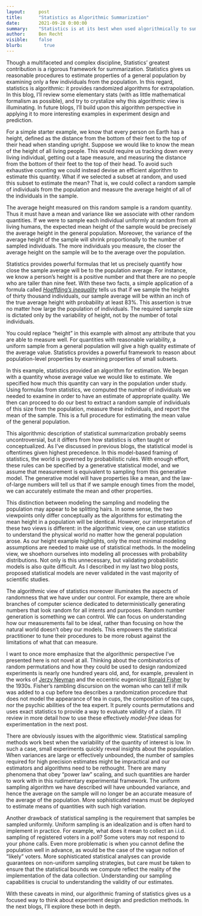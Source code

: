 ```yaml
---
layout:     post
title:      "Statistics as Algorithmic Summarization"
date:       2021-09-28 0:00:00
summary:    "Statistics is at its best when used algorithmically to summarize."
author:     Ben Recht
visible:    false
blurb: 		  true
---
```


Though a multifaceted and complex discipline, Statistics’ greatest contribution is a rigorous framework for summarization. Statistics gives us reasonable procedures to estimate properties of a general population by examining only a few individuals from the population. In this regard, statistics is algorithmic: it provides randomized algorithms for extrapolation. In this blog, I’ll review some elementary stats (with as little mathematical formalism as possible), and try to crystalize why this algorithmic view is illuminating. In future blogs, I’ll build upon this algorithm perspective in applying it to more interesting examples in experiment design and prediction.

For a simple starter example, we know that every person on Earth has a height, defined as the distance from the bottom of their feet to the top of their head when standing upright. Suppose we would like to know the mean of the height of all living people. This would require us tracking down every living individual, getting out a tape measure, and measuring the distance from the bottom of their feet to the top of their head. To avoid such exhaustive counting we could instead devise an efficient algorithm to estimate this quantity. What if we selected a subset at random, and used this subset to estimate the mean? That is, we could collect a random sample of individuals from the population and measure the average height of all of the individuals in the sample.

The average height measured on this random sample is a random quantity. Thus it must have a mean and variance like we associate with other random quantities. If we were to sample each individual uniformly at random from all living humans, the expected mean height of the sample would be precisely the average height in the general population. Moreover, the variance of the average height of the sample will shrink proportionally to the number of sampled individuals. The more individuals you measure, the closer the average height on the sample will be to the average over the population.

Statistics provides powerful formulas that let us precisely quantify how close the sample average will be to the population average. For instance, we know a person’s height is a positive number and that there are no people who are taller than nine feet. With these two facts, a simple application of a formula called [_Hoeffding’s inequality_](https://en.wikipedia.org/wiki/Hoeffding%27s_inequality) tells us that if we sample the heights of thirty thousand individuals, our sample average will be within an inch of the true average height with probability at least 83%. This assertion is true no matter how large the population of individuals. The required sample size is dictated only by the variability of height, not by the number of total individuals.

You could replace “height” in this example with almost any attribute that you are able to measure well. For quantities with reasonable variability, a uniform sample from a general population will give a high quality estimate of the average value. Statistics provides a powerful framework to reason about population-level properties by examining properties of small subsets.

In this example, statistics provided an algorithm for estimation. We began with a quantity whose average value we would like to estimate. We specified how much this quantity can vary in the population under study. Using formulas from statistics, we computed the number of individuals we needed to examine in order to have an estimate of appropriate quality. We then can proceed to do our best to extract a random sample of individuals of this size from the population, measure these individuals, and report the mean of the sample. This is a full procedure for estimating the mean value of the general population.

This algorithmic description of statistical summarization probably seems uncontroversial, but it differs from how statistics is often taught or conceptualized. As I’ve discussed in previous blogs, the statistical model is oftentimes given highest precedence. In this model-based framing of statistics, the world is governed by probabilistic rules. With enough effort, these rules can be specified by a generative statistical model, and we assume that measurement is equivalent to sampling from this generative model. The generative model will have properties like a mean, and the law-of-large numbers will tell us that if we sample enough times from the model, we can accurately estimate the mean and other properties.

This distinction between modeling the sampling and modeling the population may appear to be splitting hairs. In some sense, the two viewpoints only differ conceptually as the algorithms for estimating the mean height in a population will be identical. However, our interpretation of these two views is different: in the algorithmic view, one can use statistics to understand the physical world no matter how the general population arose. As our height example highlights, only the most minimal modeling assumptions are needed to make use of statistical methods. In the modeling view, we shoehorn ourselves into modeling all processes with probability distributions. Not only is this unnecessary, but validating probabilistic models is also quite difficult. As I described in my last two blog posts, proposed statistical models are never validated in the vast majority of scientific studies.

The algorithmic view of statistics moreover illuminates the aspects of randomness that we have under our control. For example, there are whole branches of computer science dedicated to deterministically generating numbers that look random for all intents and purposes. Random number generation is something we can control. We can focus on understanding how our measurements fail to be ideal, rather than focusing on how the natural world doesn’t obey our models. This empowers the statistical practitioner to tune their procedures to be more robust against the limitations of what that can measure.

I want to once more emphasize that the algorithmic perspective I’ve presented here is not novel at all. Thinking about the combinatorics of random permutations and how they could be used to design randomized experiments is nearly one hundred years old, and, for example, prevalent in the works of [Jerzy Neyman](https://www.jstor.org/stable/2342192) and the eccentric eugenicist [Ronald Fisher](https://en.wikipedia.org/wiki/The_Design_of_Experiments) by the 1930s. Fisher’s rambling discursion on the woman who can tell if milk was added to a cup before tea describes a randomization procedure that does not model the appearance of tea in cups, the composition of tea cups, nor the psychic abilities of the tea expert. It purely counts permutations and uses exact statistics to provide a way to evaluate validity of a claim. I’ll review in more detail how to use these effectively _model-free_ ideas for experimentation in the next post.

There are obviously issues with the algorithmic view. Statistical sampling methods work best when the variability of the quantity of interest is low. In such a case, small experiments quickly reveal insights about the population. When variances are large or effectively unbounded, the number of samples required for high precision estimates might be impractical and our estimators and algorithms need to be rethought. There are many phenomena that obey “power law” scaling, and such quantities are harder to work with in this rudimentary experimental framework. The uniform sampling algorithm we have described will have unbounded variance, and hence the average on the sample will no longer be an accurate measure of the average of the population. More sophisticated means must be deployed to estimate means of quantities with such high variation.

Another drawback of statistical sampling is the requirement that samples be sampled uniformly. Uniform sampling is an idealization and is often hard to implement in practice. For example, what does it mean to collect an i.i.d. sampling of registered voters in a poll? Some voters may not respond to your phone calls. Even more problematic is when you cannot define the population well in advance, as would be the case of the vague notion of “likely” voters. More sophisticated statistical analyses can provide guarantees on non-uniform sampling strategies, but care must be taken to ensure that the statistical bounds we compute reflect the reality of the implementation of the data collection. Understanding our sampling capabilities is crucial to understanding the validity of our estimates.

With these caveats in mind, our algorithmic framing of statistics gives us a focused way to think about experiment design and prediction methods. In the next blogs, I’ll explore these both in depth.
